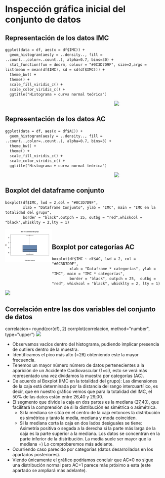 # Inspección gráfica inicial del conjunto de datos
## Representación de los datos IMC
```
ggplot(data = df, aes(x = df$IMC)) +
  geom_histogram(aes(y = ..density.., fill = ..count..,color=..count..), alpha=0.7, bins=30) +
  stat_function(fun = dnorm, colour = "#0C3D7D9F", size=2,args = list(mean = mean(df$IMC), sd = sd(df$IMC))) +
  theme_bw() + 
  theme() + 
  scale_fill_viridis_c() +
  scale_color_viridis_c() +
  ggtitle("Histograma + curva normal teórica")
 ```
<a href="url"><img src="https://github.com/GuillermoRoyo/EDA/blob/main/Images/Representaci%C3%B3n%20de%20los%20datos%20IMC.png" align="right" width="30%"></a>
</br>
## Representación de los datos AC
```
ggplot(data = df, aes(x = df$AC)) +
  geom_histogram(aes(y = ..density.., fill = ..count..,color=..count..), alpha=0.7, bins=3) +
  theme_bw() + 
  theme() + 
  scale_fill_viridis_c() +
  scale_color_viridis_c() +
  ggtitle("Histograma + curva normal teórica")
```
<a href="url"><img src="https://github.com/GuillermoRoyo/EDA/blob/main/Images/Representaci%C3%B3n%20de%20los%20datos%20AC.png" align="right" width="30%"></a>
</br>
## Boxplot del dataframe conjunto
```
boxplot(df$IMC, lwd = 2,col = "#0C3D7D9F",
        xlab = "Dataframe Conjunto", ylab = "IMC", main = "IMC en la totalidad del grupo",
        border = "black",outpch = 25, outbg = "red",whiskcol = "black",whisklty = 2,lty = 1)
```
<a href="url"><img src="https://github.com/GuillermoRoyo/EDA/blob/main/Images/Boxplot%20del%20dataframe%20conjunto.png" align="left" width="30%"></a>
</br>
## Boxplot por categorías AC
```
boxplot(df$IMC ~ df$AC, lwd = 2, col = "#0C3D7D9F",
        xlab = "Dataframe * categorías", ylab = "IMC", main = "IMC * categorías",
        border = "black", outpch = 25,  outbg = "red", whiskcol = "black", whisklty = 2, lty = 1)
```
<a href="url"><img src="https://github.com/GuillermoRoyo/EDA/blob/main/Images/Boxplot%20por%20categor%C3%ADas%20AC.png" align="down" width="30%"></a>
</br>
## Correlación entre las dos variables del conjunto de datos
correlacion= round(cor(df), 2)
corrplot(correlacion, method="number", type="upper")
<a href="url"><img src="https://github.com/GuillermoRoyo/EDA/blob/main/Images/Correlaci%C3%B3n%20entre%20las%20dos%20variables%20del%20conjunto%20de%20datos.png" width="30%"></a>
</br>
- Observamos vacíos dentro del histograma, pudiendo implicar presencia de outliers dentro de la muestra.
- Identificamos el pico más alto (=26) obteniendo este la mayor frecuencia.
- Tenemos un mayor número número de datos pertenecientes a la aparición de un Accidente Cardiovascular (1=si), esto se verá más representado una vez dividamos la muestra por categorías (AC).
- De acuerdo al Boxplot (IMC en la totalidad del grupo): Las dimensiones de la caja está determinada por la distancia del rango intercuartílico, es decir, que en nuestro gráfico vemos que para la totalidad del IMC, el 50% de las datos están entre 26,40 y 29,00.
- El segmento que divide la caja en dos partes es la mediana (27,40), que facilitará la comprensión de si la distribución es simétrica o asimétrica.
  - Si la mediana se sitúa en el centro de la caja entonces la distribución es simétrica y tanto la media, mediana y moda coinciden.
  - Si la mediana corta la caja en dos lados desiguales se tiene: Asimetría positiva o segada a la derecha si la parte más larga de la caja es la parte superior a la mediana. Los datos se concentran en la parte inferior de la distribución. La media suele ser mayor que la mediana =) Lo comprobaremos más adelante.
- Ocurriendo caso parecido por categorías (datos desarrollados en los apartados posteriores).
- Viendo únicamente el gráfico podríamos concluir que AC=0 no sigue una distribución normal pero AC=1 parece más próximo a esta (este apartado se ampliará más adelante).
